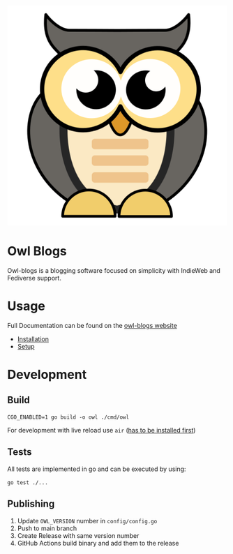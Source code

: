 ![Mascot](assets/owl.png)

# Owl Blogs

Owl-blogs is a blogging software focused on simplicity with IndieWeb and Fediverse support.

# Usage

Full Documentation can be found on the [owl-blogs website](https://h4kor.github.io/owl-blogs/)

- [Installation](https://h4kor.github.io/owl-blogs/user-guide/installation/)
- [Setup](https://h4kor.github.io/owl-blogs/user-guide/setup/)

# Development

## Build

```
CGO_ENABLED=1 go build -o owl ./cmd/owl
```

For development with live reload use `air` ([has to be installed first](https://github.com/air-verse/air))

## Tests

All tests are implemented in go and can be executed by using:

```
go test ./...
```

## Publishing

1. Update `OWL_VERSION` number in `config/config.go`
2. Push to main branch
3. Create Release with same version number
4. GitHub Actions build binary and add them to the release